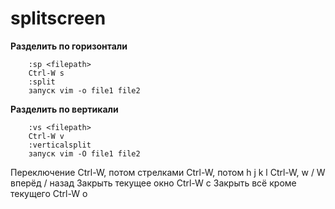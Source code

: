 splitscreen
=====
**Разделить по горизонтали**
	
		:sp <filepath>
		Ctrl-W s
		:split
		запуск vim -o file1 file2
**Разделить по вертикали**

		:vs <filepath>
		Ctrl-W v
		:verticalsplit
		запуск vim -O file1 file2
		
Переключение
		Ctrl-W, потом стрелками
		Ctrl-W, потом h j k l
		Ctrl-W,  w / W вперёд / назад
Закрыть текущее окно
		Ctrl-W c
	Закрыть всё кроме текущего
		Ctrl-W o